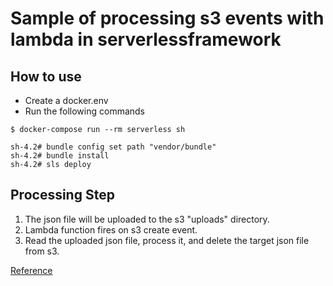 # Sample of processing s3 events with lambda in serverlessframework

## How to use

- Create a docker.env
- Run the following commands

```
$ docker-compose run --rm serverless sh

sh-4.2# bundle config set path "vendor/bundle"
sh-4.2# bundle install
sh-4.2# sls deploy
```

## Processing Step

1. The json file will be uploaded to the s3 "uploads" directory.
2. Lambda function fires on s3 create event.
3. Read the uploaded json file, process it, and delete the target json file from s3.

[Reference](https://zenn.dev/samuraikun/articles/4b5e2becae7c6b)
